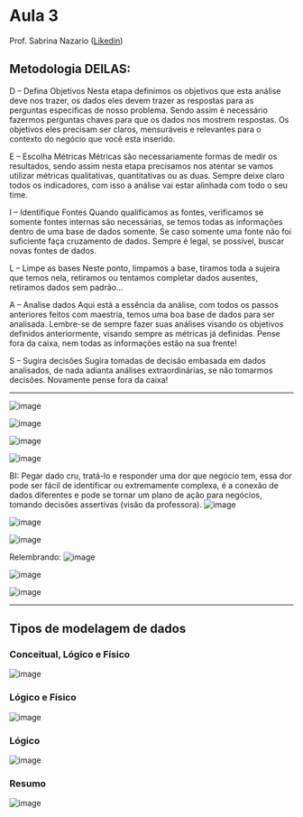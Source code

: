 # Aula 3

Prof. Sabrina Nazario ([Likedin](https://www.linkedin.com/in/sabrina-nazario-7138a822/))

## Metodologia DEILAS:

D – Defina Objetivos
Nesta etapa definimos os objetivos que esta análise deve nos trazer, os dados eles devem trazer as respostas para as perguntas especificas de nosso problema. Sendo assim é necessário fazermos perguntas chaves para que os dados nos mostrem respostas.
Os objetivos eles precisam ser claros, mensuráveis e relevantes para o contexto do negócio que você esta inserido.

E – Escolha Métricas
Métricas são necessariamente formas de medir os resultados, sendo assim nesta etapa precisamos nos atentar se vamos utilizar métricas qualitativas, quantitativas ou as duas.
Sempre deixe claro todos os indicadores, com isso a análise vai estar alinhada com todo o seu time.

I – Identifique Fontes
Quando qualificamos as fontes, verificamos se somente fontes internas são necessárias, se temos todas as informações dentro de uma base de dados somente. Se caso somente uma fonte não foi suficiente faça cruzamento de dados.
Sempre é legal, se possível, buscar novas fontes de dados.

L – Limpe as bases
Neste ponto, limpamos a base, tiramos toda a sujeira que temos nela, retiramos ou tentamos completar dados ausentes, retiramos dados sem padrão...

A – Analise dados
Aqui está a essência da análise, com todos os passos anteriores feitos com maestria, temos uma boa base de dados para ser analisada. Lembre-se de sempre fazer suas análises visando os objetivos definidos anteriormente, visando sempre as métricas já definidas. Pense fora da caixa, nem todas as informações estão na sua frente!

S – Sugira decisões
Sugira tomadas de decisão embasada em dados analisados, de nada adianta análises extraordinárias, se não tomarmos decisões. Novamente pense fora da caixa!

____________________

![image](https://github.com/gvms23/pos-graduacao-bi-analytics/assets/24459642/0c7c82d4-4322-4989-b33a-9d6a951c7048)

![image](https://github.com/gvms23/pos-graduacao-bi-analytics/assets/24459642/21df2b81-1eaf-44e7-b1fb-29646f3c17fc)

![image](https://github.com/gvms23/pos-graduacao-bi-analytics/assets/24459642/a819a211-4da1-4f33-a32e-073a1de49837)

![image](https://github.com/gvms23/pos-graduacao-bi-analytics/assets/24459642/97d82ad1-a96e-45cf-9442-9c04c5aa53d3)

BI: Pegar dado cru, tratá-lo e responder uma dor que negócio tem, essa dor pode ser fácil de identificar ou extremamente complexa, é a conexão de dados diferentes e pode se tornar um plano de ação para negócios, tomando decisões assertivas (visão da professora).
![image](https://github.com/gvms23/pos-graduacao-bi-analytics/assets/24459642/657e76d2-e475-4815-92e1-92aa7d389a7a)

![image](https://github.com/gvms23/pos-graduacao-bi-analytics/assets/24459642/7f8afc1e-3eb9-4698-b0af-aa8387dc9306)

![image](https://github.com/gvms23/pos-graduacao-bi-analytics/assets/24459642/4b2c3479-cc8a-4f24-963d-49c1a795ffef)

Relembrando:
![image](https://github.com/gvms23/pos-graduacao-bi-analytics/assets/24459642/bfee3395-4c9b-43ed-9db5-1061a6b37414)

![image](https://github.com/gvms23/pos-graduacao-bi-analytics/assets/24459642/632655ca-a7f8-4d3d-9419-65b830620976)

![image](https://github.com/gvms23/pos-graduacao-bi-analytics/assets/24459642/df279bfd-7f8e-46b0-933f-ce788cdda122)


________________________

## Tipos de modelagem de dados

### Conceitual, Lógico e Físico
![image](https://github.com/gvms23/pos-graduacao-bi-analytics/assets/24459642/6cbfe530-d80f-416a-86e4-394ad0280aad)

### Lógico e Físico
![image](https://github.com/gvms23/pos-graduacao-bi-analytics/assets/24459642/c6c80621-7ac2-4b03-a3a7-ad3fb915742c)

### Lógico
![image](https://github.com/gvms23/pos-graduacao-bi-analytics/assets/24459642/069bf62b-80d1-4f63-811b-6db6bf7b3f33)

### Resumo
![image](https://github.com/gvms23/pos-graduacao-bi-analytics/assets/24459642/b636ea15-13a0-46a4-bc29-864ad76dd588)

